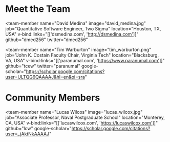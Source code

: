 # Meet the Team

<div class="team-header-gap"></div>

<team-member
  name="David Medina"
  image="david_medina.jpg"
  job="Quantitative Software Engineer, Two Sigma"
  location="Houston, TX, USA"
  v-bind:links="[['dsmedina.com', 'http://dsmedina.com']]"
  github="dmed256"
  twitter="dmed256"
>
</team-member>

<team-member
  name="Tim Warburton"
  image="tim_warburton.png"
  job="John K. Costain Faculty Chair, Virginia Tech"
  location="Blacksburg, VA, USA"
  v-bind:links="[['paranumal.com', 'https://www.paranumal.com']]"
  github="tcew"
  twitter="paranumal"
  google-scholar="https://scholar.google.com/citations?user=ULTQG6QAAAAJ&hl=en&oi=sra"
>
</team-member>

<div class="team-header-gap"></div>

# Community Members

<div class="team-header-gap"></div>

<team-member
  name="Lucas Wilcos"
  image="lucas_wilcox.jpg"
  job="Associate Professor, Naval Postgraduate School"
  location="Monterey, CA, USA"
  v-bind:links="[['lucaswilcox.com', 'https://lucaswilcox.com']]"
  github="lcw"
  google-scholar="https://scholar.google.com/citations?user=_jAktNkAAAAJ"
>
</team-member>

<div class="team-header-gap"></div>
